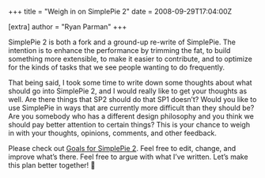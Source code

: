+++
title = "Weigh in on SimplePie 2"
date = 2008-09-29T17:04:00Z

[extra]
author = "Ryan Parman"
+++

SimplePie 2 is both a fork and a ground-up re-write of SimplePie. The intention is to enhance the performance by trimming the fat, to build something more extensible, to make it easier to contribute, and to optimize for the kinds of tasks that we see people wanting to do frequently.

That being said, I took some time to write down some thoughts about what should go into SimplePie 2, and I would really like to get your thoughts as well. Are there things that SP2 should do that SP1 doesn’t? Would you like to use SimplePie in ways that are currently more difficult than they should be? Are you somebody who has a different design philosophy and you think we should pay better attention to certain things? This is your chance to weigh in with your thoughts, opinions, comments, and other feedback.

Please check out [Goals for SimplePie 2](@/wiki/sp2/goals.md). Feel free to edit, change, and improve what’s there. Feel free to argue with what I’ve written. Let’s make this plan better together! 🙂

